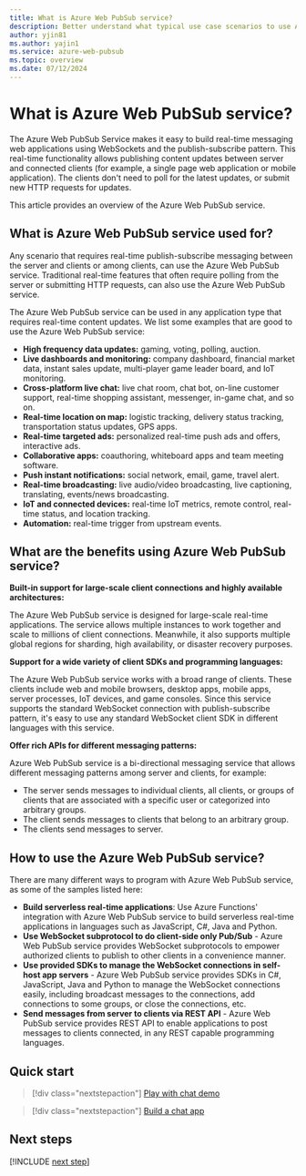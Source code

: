 ```yaml
---
title: What is Azure Web PubSub service?
description: Better understand what typical use case scenarios to use Azure Web PubSub, and learn the key benefits of Azure Web PubSub.
author: yjin81
ms.author: yajin1
ms.service: azure-web-pubsub
ms.topic: overview 
ms.date: 07/12/2024
---
```


# What is Azure Web PubSub service?

The Azure Web PubSub Service makes it easy to build real-time messaging web applications using WebSockets and the publish-subscribe pattern. This real-time functionality allows publishing content updates between server and connected clients (for example, a single page web application or mobile application). The clients don't need to poll for the latest updates, or submit new HTTP requests for updates.

This article provides an overview of the Azure Web PubSub service.

## What is Azure Web PubSub service used for?

Any scenario that requires real-time publish-subscribe messaging between the server and clients or among clients, can use the Azure Web PubSub service. Traditional real-time features that often require polling from the server or submitting HTTP requests, can also use the Azure Web PubSub service.

The Azure Web PubSub service can be used in any application type that requires real-time content updates. We list some examples that are good to use the Azure Web PubSub service:

* **High frequency data updates:** gaming, voting, polling, auction.
* **Live dashboards and monitoring:** company dashboard, financial market data, instant sales update, multi-player game leader board, and IoT monitoring.
* **Cross-platform live chat:** live chat room, chat bot, on-line customer support, real-time shopping assistant, messenger, in-game chat, and so on.
* **Real-time location on map:** logistic tracking, delivery status tracking, transportation status updates, GPS apps.
* **Real-time targeted ads:** personalized real-time push ads and offers, interactive ads.
* **Collaborative apps:** coauthoring, whiteboard apps and team meeting software.
* **Push instant notifications:** social network, email, game, travel alert.
* **Real-time broadcasting:** live audio/video broadcasting, live captioning, translating, events/news broadcasting.
* **IoT and connected devices:** real-time IoT metrics, remote control, real-time status, and location tracking.
* **Automation:** real-time trigger from upstream events.

## What are the benefits using Azure Web PubSub service?

**Built-in support for large-scale client connections and highly available architectures:**

The Azure Web PubSub service is designed for large-scale real-time applications. The service allows multiple instances to work together and scale to millions of client connections. Meanwhile, it also supports multiple global regions for sharding, high availability, or disaster recovery purposes.

**Support for a wide variety of client SDKs and programming languages:**

The Azure Web PubSub service works with a broad range of clients. These clients include web and mobile browsers, desktop apps, mobile apps, server processes, IoT devices, and game consoles. Since this service supports the standard WebSocket connection with publish-subscribe pattern, it's easy to use any standard WebSocket client SDK in different languages with this service. 

**Offer rich APIs for different messaging patterns:**

Azure Web PubSub service is a bi-directional messaging service that allows different messaging patterns among server and clients, for example:

* The server sends messages to individual clients, all clients, or groups of clients that are associated with a specific user or categorized into arbitrary groups.
* The client sends messages to clients that belong to an arbitrary group.
* The clients send messages to server.


## How to use the Azure Web PubSub service?

There are many different ways to program with Azure Web PubSub service, as some of the samples listed here:

- **Build serverless real-time applications**: Use Azure Functions' integration with Azure Web PubSub service to build serverless real-time applications in languages such as JavaScript, C#, Java and Python. 
- **Use WebSocket subprotocol to do client-side only Pub/Sub** - Azure Web PubSub service provides WebSocket subprotocols to empower authorized clients to publish to other clients in a convenience manner.
- **Use provided SDKs to manage the WebSocket connections in self-host app servers** - Azure Web PubSub service provides SDKs in C#, JavaScript, Java and Python to manage the WebSocket connections easily, including broadcast messages to the connections, add connections to some groups, or close the connections, etc.
- **Send messages from server to clients via REST API** - Azure Web PubSub service provides REST API to enable applications to post messages to clients connected, in any REST capable programming languages.

## Quick start

> [!div class="nextstepaction"]
> [Play with chat demo](https://azure.github.io/azure-webpubsub/demos/chat)

> [!div class="nextstepaction"]
> [Build a chat app](tutorial-build-chat.md)

## Next steps

[!INCLUDE [next step](includes/include-next-step.md)]
